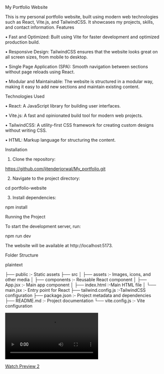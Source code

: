 My Portfolio Website

This is my personal portfolio website, built using modern web technologies such as React, Vite.js, and TailwindCSS. It showcases my projects, skills, and contact information.
Features


•	Fast and Optimized: Built using Vite for faster development and optimized production build.

•	Responsive Design: TailwindCSS ensures that the website looks great on all screen sizes, from mobile to desktop.

•	Single Page Application (SPA): Smooth navigation between sections without page reloads using React.

•	Modular and Maintainable: The website is structured in a modular way, making it easy to add new sections and maintain existing content.

Technologies Used

•	React: A JavaScript library for building user interfaces.

•	Vite.js: A fast and opinionated build tool for modern web projects.

•	TailwindCSS: A utility-first CSS framework for creating custom designs without writing CSS.

•	HTML: Markup language for structuring the content.

Installation

1.	Clone the repository: 

https://github.com/jitenderjorwal/My_portfolio.git

2.	Navigate to the project directory:

cd portfolio-website

3.	Install dependencies:

npm install

Running the Project

To start the development server, run:

npm run dev

The website will be available at http://localhost:5173.

Folder Structure

plaintext

├── public             :- Static assets
├── src
│   ├── assets         :- Images, icons, and other media
│   ├── components     :- Reusable React component
│   ├── App.jsx        :- Main app component
│   ├── index.html     :-Main HTML file
│   └── main.jsx       :- Entry point for React
├── tailwind.config.js :-TailwindCSS configuration
├── package.json       :- Project metadata and dependencies
├── README.md          :- Project documentation
└── vite.config.js     :- Vite configuration


![Watch Preview 1](preview/preview1.mp4)

[Watch Preview 2](preview/preview2.mp4)

